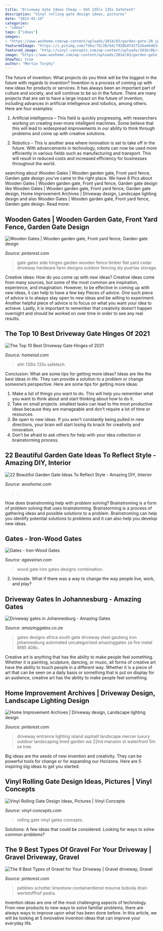 ```yaml
---
title: "Driveway Gate Ideas Cheap ~ Shh 135ls 135s Safetech"
description: "Vinyl rolling gate design ideas, pictures"
date: "2023-01-19"
categories:
- "ideas"
tags: ["ideas"]
images:
- "https://www.woohome.com/wp-content/uploads/2014/03/garden-gate-20.jpg"
featuredImage: "https://i.pinimg.com/736x/79/20/b4/7920b4f427526a46d834692cd5660b26.jpg"
featured_image: "http://vinyl-concepts.com/wp-content/uploads/2016/06/vinyl-rolling-gate-06.jpg"
image: "https://www.woohome.com/wp-content/uploads/2014/03/garden-gate-20.jpg"
ShowToc: true
author: "Mertie Torphy"
---
```



The future of invention: What projects do you think will be the biggest in the future with regards to invention?
Invention is a process of coming up with new ideas for products or services. It has always been an important part of culture and society, and will continue to be so in the future. There are many projects that are set to have a large impact on the future of invention, including advances in artificial intelligence and robotics, among others. Here are four examples:
1) Artificial intelligence – This field is quickly progressing, with researchers working on creating ever-more intelligent machines. Some believe that this will lead to widespread improvements in our ability to think through problems and come up with creative solutions.

2) Robotics – This is another area where innovation is set to take off in the future. With advancements in technology, robots can now be used more efficiently in various fields such as manufacturing and transport. This will result in reduced costs and increased efficiency for businesses throughout the world.

	

		
searching about Wooden Gates | Wooden garden gate, Front yard fence, Garden gate design you've came to the right place. We have 8 Pics about Wooden Gates | Wooden garden gate, Front yard fence, Garden gate design like Wooden Gates | Wooden garden gate, Front yard fence, Garden gate design, Home Improvement Archives | Driveway design, Landscape lighting design and also Wooden Gates | Wooden garden gate, Front yard fence, Garden gate design. Read more:
		
    
## Wooden Gates | Wooden Garden Gate, Front Yard Fence, Garden Gate Design

<img loading=lazy src="https://i.pinimg.com/736x/79/20/b4/7920b4f427526a46d834692cd5660b26.jpg" onerror="this.onerror=null;this.src='https://tse4.mm.bing.net/th?id=OIP.jNa0AU-3bHgHLpxdv5ax9QHaNV&amp;pid=15.1';" alt="Wooden Gates | Wooden garden gate, Front yard fence, Garden gate design">

_Source: pinterest.com_

>gate gates side hinges garden wooden fence timber flat yard cedar driveway hardware farm designs outdoor fencing diy puertas storage. 

	

Creative ideas: How do you come up with new ideas?
Creative ideas come from many sources, but some of the most common are inspiration, experience, and imagination. However, to be effective in coming up with new ideas, it can help to have a few key Pieces of advice. One such piece of advice is to always stay open to new ideas and be willing to experiment. Another helpful piece of advice is to focus on what you want your idea to achieve. Lastly, it is important to remember that creativity doesn’t happen overnight and should be worked on over time in order to see any real results.

    
## The Top 10 Best Driveway Gate Hinges Of 2021

<img loading=lazy src="https://homeisd.com/wp-content/uploads/2021/03/safetech-driveway-gate-hinges.jpg" onerror="this.onerror=null;this.src='https://tse2.mm.bing.net/th?id=OIP.xT95qBAcXJExeoA5S_YuEgHaFj&amp;pid=15.1';" alt="The Top 10 Best Driveway Gate Hinges of 2021">

_Source: homeisd.com_

>shh 135ls 135s safetech. 

	

Conclusion: What are some tips for getting more ideas?
Ideas are like the best ideas in life. They can provide a solution to a problem or change someone’s perspective. Here are some tips for getting more ideas:
1. Make a list of things you want to do. This will help you remember what you want to think about and start thinking about how to do it.
2. Take on small projects. smallest tasks can lead to the most productive ideas because they are manageable and don’t require a lot of time or resources.
3. Be open to new ideas. If you aren’t constantly being pulled in new directions, your brain will start losing its knack for creativity and innovation.
4. Don’t be afraid to ask others for help with your idea collection or brainstorming process.

    
## 22 Beautiful Garden Gate Ideas To Reflect Style - Amazing DIY, Interior

<img loading=lazy src="https://www.woohome.com/wp-content/uploads/2014/03/garden-gate-20.jpg" onerror="this.onerror=null;this.src='https://tse2.mm.bing.net/th?id=OIP.WbJj-2zvWaOQxS12KIGkEQHaJ4&amp;pid=15.1';" alt="22 Beautiful Garden Gate Ideas To Reflect Style - Amazing DIY, Interior">

_Source: woohome.com_

>. 

	

How does brainstroming help with problem solving?
Brainstroming is a form of problem solving that uses brainstorming. Brainstorming is a process of gathering ideas and possible solutions to a problem. Brainstroming can help you identify potential solutions to problems and it can also help you develop new ideas.

    
## Gates - Iron-Wood Gates

<img loading=lazy src="http://www.agaveiron.com/images/031512_Gate_Pet2.jpg" onerror="this.onerror=null;this.src='https://tse3.mm.bing.net/th?id=OIP.vl0s9-wId11GgL1doq25YgHaKd&amp;pid=15.1';" alt="Gates - Iron-Wood Gates">

_Source: agaveiron.com_

>wood gate iron gates designs combination. 

	

2. Innovate. What if there was a way to change the way people live, work, and play?

    
## Driveway Gates In Johannesburg - Amazing Gates

<img loading=lazy src="http://amazinggates.co.za/wp-content/uploads/2018/10/9FC78F9B-4714-408C-8F85-EA9E56EB0E1A-1200x900.jpeg" onerror="this.onerror=null;this.src='https://tse1.mm.bing.net/th?id=OIP.V0N1-2I7rBTk3mL4Qt58ZAHaFj&amp;pid=15.1';" alt="Driveway gates in Johannesburg - Amazing Gates">

_Source: amazinggates.co.za_

>gates designs africa south gate driveway steel gauteng iron johannesburg automated uncategorized amazinggates za fire metal 8f85 408c. 

	

Creative art is anything that has the ability to make people feel something. Whether it is painting, sculpture, dancing, or music, all forms of creative art have the ability to touch people in a different way. Whether it is a piece of art that can be seen on a daily basis or something that is put on display for an audience, creative art has the ability to make people feel something.

    
## Home Improvement Archives | Driveway Design, Landscape Lighting Design

<img loading=lazy src="https://i.pinimg.com/736x/07/18/8e/07188ede8240fcd2b9ea7107b04f7e62--driveway-ideas-driveway-entrance.jpg" onerror="this.onerror=null;this.src='https://tse4.mm.bing.net/th?id=OIP.ZBrjkKe162FQrC99DFCtUAHaE0&amp;pid=15.1';" alt="Home Improvement Archives | Driveway design, Landscape lighting design">

_Source: pinterest.com_

>driveway entrance lighting island asphalt landscape mercer luxury outdoor landscaping lined garden wa 22nd mansion st waterfront 5m se tree. 

	

Big ideas are the seeds of new invention and creativity. They can be powerful tools for change or for expanding our Horizons. Here are 5 inspiring big ideas to get you started: 

    
## Vinyl Rolling Gate Design Ideas, Pictures | Vinyl Concepts

<img loading=lazy src="http://vinyl-concepts.com/wp-content/uploads/2016/06/vinyl-rolling-gate-06.jpg" onerror="this.onerror=null;this.src='https://tse4.mm.bing.net/th?id=OIP.M67fRVOES6NjYEQlw7SOkQHaFj&amp;pid=15.1';" alt="Vinyl Rolling Gate Design Ideas, Pictures | Vinyl Concepts">

_Source: vinyl-concepts.com_

>rolling gate vinyl gates concepts. 

	

Solutions: A few ideas that could be considered.
Looking for ways to solve common problems?

    
## The 9 Best Types Of Gravel For Your Driveway | Gravel Driveway, Gravel

<img loading=lazy src="https://i.pinimg.com/736x/6a/3a/f0/6a3af03658e77c50dd7691926d81fbd7.jpg" onerror="this.onerror=null;this.src='https://tse4.mm.bing.net/th?id=OIP.IGA-CRoAVjNVZaZvBl36XgHaFX&amp;pid=15.1';" alt="The 9 Best Types of Gravel for Your Driveway | Gravel driveway, Gravel">

_Source: pinterest.com_

>pebbles schotter limestone containerdienst mourne bobvila drain wertstoffhof pedra. 

	

Invention ideas are one of the most challenging aspects of technology. From new products to new ways to solve familiar problems, there are always ways to improve upon what has been done before. In this article, we will be looking at 5 innovative invention ideas that can improve your everyday life.

